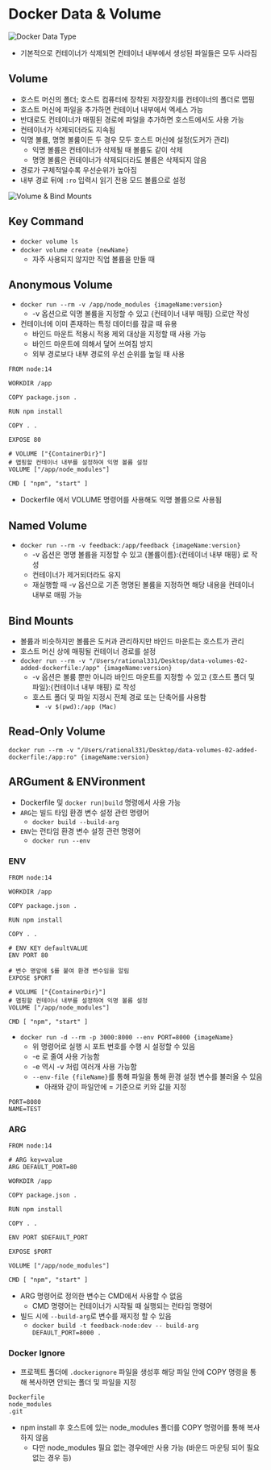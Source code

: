 # Docker Data & Volume

![Docker Data Type](dataAndVolume.png)

* 기본적으로 컨테이너가 삭제되면 컨테이너 내부에서 생성된 파일들은 모두 사라짐

## Volume
* 호스트 머신의 폴더; 호스트 컴퓨터에 장착된 저장장치를 컨테이너의 폴더로 맵핑
* 호스트 머신에 파일을 추가하면 컨테이너 내부에서 엑세스 가능
* 반대로도 컨테이너가 매핑된 경로에 파일을 추가하면 호스트에서도 사용 가능
* 컨테이너가 삭제되더라도 지속됨
* 익명 볼륨, 명명 볼륨이든 두 경우 모두 호스트 머신에 설정(도커가 관리)
  * 익명 볼륨은 컨테이너가 삭제될 때 볼륨도 같이 삭제
  * 명명 볼륨은 컨테이너가 삭제되더라도 볼륨은 삭제되지 않음
* 경로가 구체적일수록 우선순위가 높아짐
* 내부 경로 뒤에 `:ro` 입력시 읽기 전용 모드 볼륨으로 설정

![Volume & Bind Mounts](bindMounts.png)

## Key Command
* `docker volume ls`
* `docker volume create {newName}`
  * 자주 사용되지 않지만 직업 볼륨을 만들 때

## Anonymous Volume
* `docker run --rm -v /app/node_modules {imageName:version}`
  * -v 옵션으로 익명 볼륨을 지정할 수 있고 {컨테이너 내부 매핑} 으로만 작성
* 컨테이너에 이미 존재하는 특정 데이터를 잠글 때 유용
  * 바인드 마운트 적용시 적용 제외 대상을 지정할 때 사용 가능
  * 바인드 마운트에 의해서 덮어 쓰여짐 방지
  * 외부 경로보다 내부 경로의 우선 순위를 높일 때 사용
```Docker
FROM node:14

WORKDIR /app

COPY package.json .

RUN npm install

COPY . .

EXPOSE 80

# VOLUME ["{ContainerDir}"] 
# 맵핑할 컨테이너 내부를 설정하여 익명 볼륨 설정
VOLUME ["/app/node_modules"]

CMD [ "npm", "start" ]
```
* Dockerfile 에서 VOLUME 명령어를 사용해도 익명 볼륨으로 사용됨
## Named Volume
* `docker run --rm -v feedback:/app/feedback {imageName:version}`
  * -v 옵션은 명명 볼륨을 지정할 수 있고 {볼륨이름}:{컨테이너 내부 매핑} 로 작성
  * 컨테이너가 제거되더라도 유지
  * 재실행할 때 -v 옵션으로 기존 명명된 볼륨을 지정하면 해당 내용을 컨테이너 내부로 매핑 가능


## Bind Mounts
* 볼륨과 비슷하지만 볼륨은 도커과 관리하지만 바인드 마운트는 호스트가 관리
* 호스트 머신 상에 매핑될 컨테이너 경로를 설정
* `docker run --rm -v "/Users/rational331/Desktop/data-volumes-02-added-dockerfile:/app" {imageName:version}`
  * -v 옵션은 볼륨 뿐만 아니라 바인드 마운트를 지정할 수 있고 {호스트 폴더 및 파일}:{컨테이너 내부 매핑} 로 작성
  * 호스트 폴더 및 파일 지정시 전체 경로 또는 단축어를 사용함
    * `-v $(pwd):/app (Mac)`

## Read-Only Volume
`docker run --rm -v "/Users/rational331/Desktop/data-volumes-02-added-dockerfile:/app:ro" {imageName:version}`

## ARGument & ENVironment
* Dockerfile 및 `docker run|build` 명령에서 사용 가능
* `ARG`는 빌드 타임 환경 변수 설정 관련 명령어
  * `docker build --build-arg`
* `ENV`는 런타임 환경 변수 설정 관련 명령어
  * `docker run --env`

### ENV
```Docker
FROM node:14

WORKDIR /app

COPY package.json .

RUN npm install

COPY . .

# ENV KEY defaultVALUE
ENV PORT 80

# 변수 명앞에 $를 붙여 환경 변수임을 알림
EXPOSE $PORT

# VOLUME ["{ContainerDir}"] 
# 맵핑할 컨테이너 내부를 설정하여 익명 볼륨 설정
VOLUME ["/app/node_modules"]

CMD [ "npm", "start" ]
```

* `docker run -d --rm -p 3000:8000 --env PORT=8000 {imageName}`
  * 위 명령어로 실행 시 포트 번호를 수행 시 설정할 수 있음
  * -e 로 줄여 사용 가능함
  * -e 역시 -v 처럼 여러개 사용 가능함
  * `--env-file {fileName}`를 통해 파일을 통해 환경 설정 변수를 불러올 수 있음
    * 아래와 갇이 파일안에 = 기준으로 키와 값을 지정
```Plain Text
PORT=8080
NAME=TEST
```

### ARG
```Docker
FROM node:14

# ARG key=value
ARG DEFAULT_PORT=80
 
WORKDIR /app

COPY package.json .

RUN npm install

COPY . .

ENV PORT $DEFAULT_PORT

EXPOSE $PORT

VOLUME ["/app/node_modules"]

CMD [ "npm", "start" ]
```
* ARG 명령어로 정의한 변수는 CMD에서 사용할 수 없음
  * CMD 명령어는 컨테이너가 시작될 때 실행되는 런타임 명령어
* 빌드 시에 `--build-arg`로 변수를 재지정 할 수 있음
  * `docker build -t feedback-node:dev -- build-arg DEFAULT_PORT=8000 .`

### Docker Ignore
* 프로젝트 폴더에 `.dockerignore` 파일을 생성후 해당 파일 안에 COPY 명령을 통해 복사하면 안되는 폴더 및 파일을 지정
```plain text
Dockerfile
node_modules
.git 
```
* npm install 후 호스트에 있는 node_modules 폴더를 COPY 명령어를 통해 복사하지 않음
  * 다만 node_modules 필요 없는 경우에만 사용 가능 (바운드 마운팅 되어 필요 없는 경우 등)



